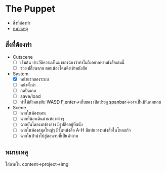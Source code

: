 # The Puppet
* [สิ่งที่ต้องทำ](#สิ่งที่ต้องทำ)
* [หมายเหตุ](#หมายเหตุ)

## สิ่งที่ต้องทำ
* Cutscene
  * [ ] เริ่มต้น ประวัติความเป็นมาของน้องว่าทำไมถึงอยากหาหนังสือเล่มนี้
  * [ ] ช่วงเปลี่ยนฉาก ตอนน้องโดนดึงเข้าหนังสือ
  
* System
  * [X] หน้าแรกของระบบ
  * [ ] หน้าตั้งค่า
  * [ ] กดปิดเกม
  * [ ] save/load
  * [ ] ทำให้ตัวคนขยับ WASD F,enter->เก็บของ เปิดประตู spanbar->อาจเป็นมินิเกมหลบ
  
* Scene
  * [ ] ฉากในห้องนอน
  * [ ] ฉากที่น้องเดินผ่านห้องต่างๆ
  * [ ] ฉากบันไดลงมาข้างล่าง มีรูปติดอยู่ที่ผนัง
  * [ ] ฉากในห้องสมุดใหญ่ๆ มีชั้นหนังสือ A-H มีแท่นวางหนังสือในโหลแก้ว
  * [ ] ฉากในป่านำไปสู่ตอนจบที่เป็นคำถาม
  
## หมายเหตุ
ใส่ภาพใน content->project->img
